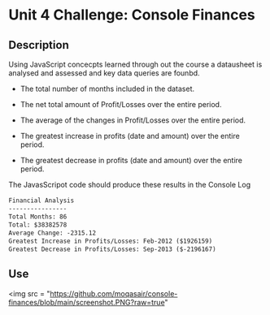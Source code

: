 # Unit 4 Challenge: Console Finances

## Description

Using JavaScript concecpts learned through out the course a datausheet is analysed and assessed and key data queries are founbd. 

* The total number of months included in the dataset.

* The net total amount of Profit/Losses over the entire period.

* The average of the changes in Profit/Losses over the entire period.

* The greatest increase in profits (date and amount) over the entire period.

* The greatest decrease in profits (date and amount) over the entire period. 


The JavasScripot code should produce these results in the Console Log

  ```text
  Financial Analysis 
  ----------------
  Total Months: 86
  Total: $38382578
  Average Change: -2315.12
  Greatest Increase in Profits/Losses: Feb-2012 ($1926159)
  Greatest Decrease in Profits/Losses: Sep-2013 ($-2196167)
  ```
## Use 

<img src =  "https://github.com/moqasair/console-finances/blob/main/screenshot.PNG?raw=true"









